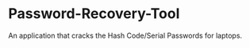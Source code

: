 Password-Recovery-Tool
======================

An application that cracks the Hash Code/Serial Passwords for laptops. 
